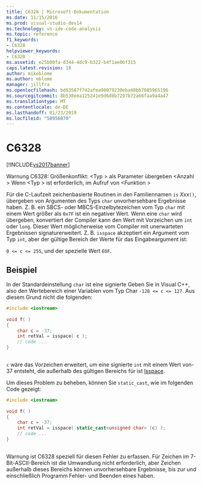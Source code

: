 ```yaml
---
title: C6328 | Microsoft-Dokumentation
ms.date: 11/15/2016
ms.prod: visual-studio-dev14
ms.technology: vs-ide-code-analysis
ms.topic: reference
f1_keywords:
- C6328
helpviewer_keywords:
- C6328
ms.assetid: e25b00fa-d344-4dc9-b322-b4f1ae06f315
caps.latest.revision: 10
author: mikeblome
ms.author: mblome
manager: jillfra
ms.openlocfilehash: bd83587f742afea90079230eba48bb7085965196
ms.sourcegitcommit: 8b538eea125241e9d6d8b7297b72a66faa9a4a47
ms.translationtype: MT
ms.contentlocale: de-DE
ms.lasthandoff: 01/23/2019
ms.locfileid: "58956070"
---
```

# <a name="c6328"></a>C6328
[!INCLUDE[vs2017banner](../includes/vs2017banner.md)]

Warnung C6328: Größenkonflikt: \<Typ > als Parameter übergeben \<Anzahl > Wenn \<Typ > ist erforderlich, im Aufruf von \<Funktion >  
  
 Für die C-Laufzeit zeichenbasierte Routinen in den Familiennamen `is` *Xxx*`()`, übergeben von Argumenten des Typs `char` unvorhersehbare Ergebnisse haben. Z. B. ein SBCS- oder MBCS-Einzelbytezeichen vom Typ `char` mit einem Wert größer als `0x7F` ist ein negativer Wert. Wenn eine `char` wird übergeben, konvertiert der Compiler kann den Wert mit Vorzeichen um `int` oder `long`. Dieser Wert möglicherweise vom Compiler mit unerwarteten Ergebnissen signaturerweitert. Z. B. `isspace` akzeptiert ein Argument vom Typ `int`, aber der gültige Bereich der Werte für das Eingabeargument ist:  
  
 `0 <= c <= 255`, und der spezielle Wert `EOF`.  
  
## <a name="example"></a>Beispiel  
 In der Standardeinstellung `char` ist eine signierte Geben Sie in Visual C++, also den Wertebereich einer Variablen vom Typ Char `-128 <= c <= 127`. Aus diesem Grund nicht die folgenden:  
  
```cpp  
#include <iostream>  
  
void f( )  
{  
    char c = -37;  
    int retVal = isspace( c );  
    // code ...  
}  
  
```  
  
 `c` wäre das Vorzeichen erweitert, um eine signierte `int` mit einem Wert von-37 entsteht, die außerhalb des gültigen Bereichs für ist [Isspace](http://msdn.microsoft.com/library/3ac254c4-92aa-4238-882a-3a3fb576cdf5).  
  
 Um dieses Problem zu beheben, können Sie `static_cast`, wie im folgenden Code gezeigt:  
  
```cpp  
#include <iostream>  
  
void f( )  
{  
    char c = -37;  
    int retVal = isspace( static_cast<unsigned char> (c) );  
    // code ...  
}  
  
```  
  
 Warnung ist C6328 speziell für diesen Fehler zu erfassen. Für Zeichen im 7-Bit-ASCII-Bereich ist die Umwandlung nicht erforderlich, aber Zeichen außerhalb dieses Bereichs können unvorhersehbare Ergebnisse, bis zur und einschließlich Programm Fehler- und Beenden eines haben.
